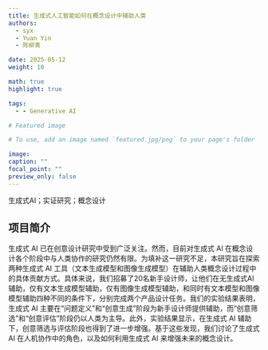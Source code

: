 ```yaml
---
title: 生成式人工智能如何在概念设计中辅助人类
authors:
  - syx
  - Yuan Yin
  - 陈柳青

date: 2025-05-12
weight: 10

math: true
highlight: true

tags:
  - - Generative AI

# Featured image

# To use, add an image named `featured.jpg/png` to your page's folder

image:
caption: ""
focal_point: ""
preview_only: false
---
```


生成式AI；实证研究；概念设计

<!--more-->

## 项目简介

生成式 AI 已在创意设计研究中受到广泛关注。然而，目前对生成式 AI 在概念设计各个阶段中与人类协作的研究仍然有限。为填补这一研究不足，本研究旨在探索两种生成式 AI 工具（文本生成模型和图像生成模型）在辅助人类概念设计过程中的具体贡献方式。具体来说，我们招募了20名新手设计师，让他们在无生成式AI辅助，仅有文本生成模型辅助，仅有图像生成模型辅助，和同时有文本模型和图像模型辅助四种不同的条件下，分别完成两个产品设计任务。我们的实验结果表明，生成式 AI 主要在“问题定义”和“创意生成”阶段为新手设计师提供辅助，而“创意筛选”和“创意评估”阶段仍以人类为主导。此外，实验结果显示，在生成式 AI 辅助下，创意筛选与评估阶段也得到了进一步增强。基于这些发现，我们讨论了生成式 AI 在人机协作中的角色，以及如何利用生成式 AI 来增强未来的概念设计。
